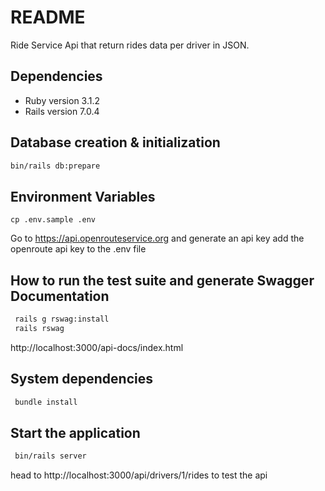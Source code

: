# README

Ride Service Api that return rides data per driver in JSON.

## Dependencies
* Ruby version 3.1.2
* Rails version 7.0.4

## Database creation & initialization
```bash
bin/rails db:prepare
```

## Environment Variables
```
cp .env.sample .env
```
Go to https://api.openrouteservice.org and generate an api key add the openroute api key to the .env file

## How to run the test suite and generate Swagger Documentation
```bash
 rails g rswag:install
 rails rswag 
```
http://localhost:3000/api-docs/index.html

## System dependencies
```bash
 bundle install
```

## Start the application
```bash
 bin/rails server
```
head to http://localhost:3000/api/drivers/1/rides to test the api

